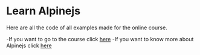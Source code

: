 # Learn Alpinejs

Here are all the code of all examples made for the online course.

-If you want to go to the course click [here](https://codecourse.com/courses/learn-alpine-js)
-If you want to know more about Alpinejs click [here](https://alpinejs.dev)
